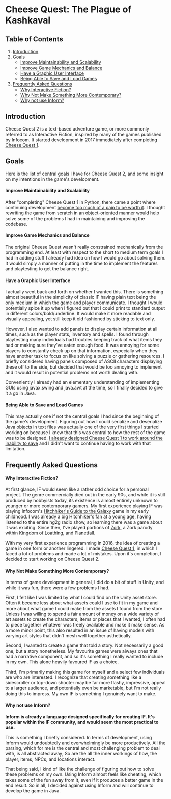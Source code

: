 Cheese Quest: The Plague of Kashkaval
=====================================

Table of Contents
-----------------
1. [Introduction](#introduction)
2. [Goals](#goals)
    - [Improve Maintainability and Scalability](#improve-maintainability-and-scalability)
    - [Improve Game Mechanics and Balance](#improve-game-mechanics-and-balance)
    - [Have a Graphic User Interface](#have-a-graphic-user-interface)
    - [Being Able to Save and Load Games](#being-able-to-save-and-load-games)
3. [Frequently Asked Questions](#frequently-asked-questions)
    - [Why Interactive Fiction?](#why-interactive-fiction?)
    - [Why Not Make Something More Contemporary?](#why-not-make-something-more-contemporary?)
    - [Why not use Inform?](#why-interactive-fiction?)

Introduction
------------
Cheese Quest 2 is a text-based adventure game, or more commonly referred to as Interactive Fiction, inspired by many of the games published by Infocom.
It started development in 2017 immediately after completing [Cheese Quest 1](https://github.com/EvanQuan/CheeseQuest1).

Goals
-----
Here is the list of central goals I have for Cheese Quest 2, and some insight on my intentions in the game's development.

#### Improve Maintainability and Scalability

After "completing" Cheese Quest 1 in Python, there came a point where continuing development [become too much of a pain to be worth it](https://github.com/EvanQuan/CheeseQuest1#completion-and-abandonment).
I thought rewriting the game from scratch in an object-oriented manner would help solve some of the problems I had in maintaining and improving the codebase.


#### Improve Game Mechanics and Balance

The original Cheese Quest wasn't really constrained mechanically from the programming end.
At least with respect to the short to medium term goals I had in adding stuff I already had idea on how I would go about solving them.
It would simply a manner of putting in the time to implement the features and playtesting to get the balance right.

#### Have a Graphic User Interface
I actually went back and forth on whether I wanted this.
There is something almost beautiful in the simplicity of classic IF having plain text being the only medium in which the game and player communicate.
I thought I would potentially spice it up when I figured out that I could print to standard output in different colors/bold/underline. It would make it more readable and visually appealing, yet still keep it old fashioned by sticking to text only.

However, I also wanted to add panels to display certain information at all times, such as the player stats, inventory and spells.
I found through playtesting many individuals had troubles keeping track of what items they had or making sure they've eaten enough food. It was annoying for some players to constantly check up on that information, especially when they have another task to focus on like solving a puzzle or gathering resources.
I briefly considered having panels composed of ASCII characters displaying these off to the side, but decided that would be too annoying to implement and it would result in potential problems not worth dealing with.

Conveniently I already had an elementary understanding of implementing GUIs using javax.swing and java.awt at the time, so I finally decided to give it a go in Java.

#### Being Able to Save and Load Games
This may actually one if not the central goals I had since the beginning of the game's development.
Figuring out how I could serialize and deserialize Java objects in text files was actually one of the very first things I started working on because I knew that this was central to how the rest of the game was to be designed.
[I already designed Cheese Quest 1 to work around the inability to save](https://github.com/EvanQuan/CheeseQuest1#altneratives-to-saving) and I didn't want to continue having to work with that limitation.

Frequently Asked Questions
--------------------------

#### Why Interactive Fiction?
At first glance, IF would seem like a rather odd choice for a personal project.
The genre commercially died out in the early 90s, and while it is still produced by hobbyists today, its existence is almost entirely unknown to younger or more contemporary gamers.
My first experience playing IF was playing Infocom's [Hitchhiker's Guide to the Galaxy](http://www.bbc.co.uk/radio4/hitchhikers/game.shtml) game in my early childhood.
I was already a big Hitchhiker's fan at a young age, having listened to the entire hg2g radio show, so learning there was a game about it was exciting.
Since then, I've played portions of [Zork](https://en.wikipedia.org/wiki/Zork_I), a Zork parody within [Kingdom of Loathing](kingdomofloathing.com), and [Planetfall](https://en.wikipedia.org/wiki/Planetfall).

With my very first experience programming in 2016, the idea of creating a game in one form or another lingered.
I made [Cheese Quest 1](https://github.com/EvanQuan/CheeseQuest1), in which I faced a lot of problems and made a lot of mistakes.
Upon it's completion, I decided to start working on Cheese Quest 2.

#### Why Not Make Something More Contemporary?
In terms of game development in general, I did do a bit of stuff in Unity, and while it was fun, there were a few problems I had.

First, I felt like I was limited by what I could find on the Unity asset store.
Often it became less about what assets could I use to fit in my game and more about what game I could make from the assets I found from the store.
Unless I was willing to spend a fair amount of money on a wide variety of art assets to create the characters, items or places that I wanted, I often had to piece together whatever was freely available and make it make sense.
As a more minor point, this also resulted in an issue of having models with varying art styles that didn't mesh well together asthetically.

Second, I wanted to create a game that told a story.
Not necessarily a good one, but a story nonetheless.
My favourite games were always ones that had a narrative component, and so it's something I really wanted to include in my own.
This alone heavily favoured IF as a choice.

Third, I'm primarily making this game for myself and a select few individuals are who are interested.
I recognize that creating something like a sidescroller or top-down shooter may be far more flashy, impressive, appeal to a larger audience, and potentially even be marketable, but I'm not really doing this to impress.
My own IF is something I genuinely want to make.

#### Why not use Inform?
**Inform is already a language designed specifically for creating IF. It's popular within the IF community, and would seem the most practical to use.**

This is something I briefly considered.
In terms of development, using Inform would undoubtedly and overwhelmingly be more productively.
All the parsing, which for me is the central and most challenging problem to deal with, is all abstracted away;
So are the all the inner workings of how, the player, items, NPCs, and locations interact.

That being said, I kind of like the challenge of figuring out how to solve these problems on my own.
Using Inform almost feels like cheating, which takes some of the fun away from it, even if it produces a better game in the end result.
So in all, I decided against using Inform and will continue to develop the game in Java.
